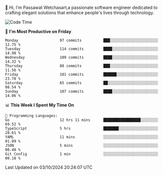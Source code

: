 
👋 Hi, I'm Passawat Wetchasart,a passionate software engineer dedicated to crafting elegant solutions that enhance people's lives through technology.


<!--START_SECTION:waka-->
![Code Time](http://img.shields.io/badge/Code%20Time-1%2C840%20hrs%2019%20mins-blue)

📅 **I'm Most Productive on Friday** 

```text
Monday                   97 commits          ███░░░░░░░░░░░░░░░░░░░░░░   12.75 % 
Tuesday                  114 commits         ████░░░░░░░░░░░░░░░░░░░░░   14.98 % 
Wednesday                109 commits         ████░░░░░░░░░░░░░░░░░░░░░   14.32 % 
Thursday                 88 commits          ███░░░░░░░░░░░░░░░░░░░░░░   11.56 % 
Friday                   181 commits         ██████░░░░░░░░░░░░░░░░░░░   23.78 % 
Saturday                 65 commits          ██░░░░░░░░░░░░░░░░░░░░░░░   08.54 % 
Sunday                   107 commits         ████░░░░░░░░░░░░░░░░░░░░░   14.06 % 
```


📊 **This Week I Spent My Time On** 

```text
💬 Programming Languages: 
Go                       12 hrs 11 mins      █████████████████░░░░░░░░   69.52 % 
TypeScript               5 hrs               ███████░░░░░░░░░░░░░░░░░░   28.61 % 
YAML                     11 mins             ░░░░░░░░░░░░░░░░░░░░░░░░░   01.09 % 
JSON                     5 mins              ░░░░░░░░░░░░░░░░░░░░░░░░░   00.48 % 
Git Config               1 min               ░░░░░░░░░░░░░░░░░░░░░░░░░   00.18 % 
```


 Last Updated on 03/10/2024 20:24:07 UTC
<!--END_SECTION:waka-->

<!--
**markpassawat/markpassawat** is a ✨ _special_ ✨ repository because its `README.md` (this file) appears on your GitHub profile.

Here are some ideas to get you started:

- 🔭 I’m currently working on ...
- 🌱 I’m currently learning ...
- 👯 I’m looking to collaborate on ...
- 🤔 I’m looking for help with ...
- 💬 Ask me about ...
- 📫 How to reach me: ...
- 😄 Pronouns: He/Him
- ⚡ Fun fact: ...
-->
